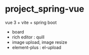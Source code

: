 # project_spring-vue
vue 3 + vite + spring boot
+ board
+ rich editor : quill
+ image upload, image resize
+ element-plus : el-upload 

